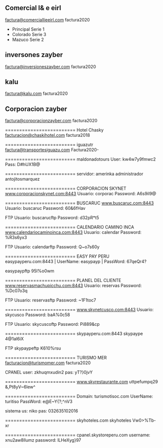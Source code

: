 Comercial l& e eirl
----------------------------------
factura@comerciallieeirl.com
factura2020
* Principal     Serie 1
* Colorado      Serie 3
* Mazuco        Serie 2

inversones zayber
----------------------------------
factura@inversioneszayber.com
factura2020

kalu
----------------------------------
factura@kalu.com
factura2020

Corporacion zayber
----------------------------------
factura@corporacionzayber.com
factura2020

=========================
Hotel Chasky
facturacion@chaskihotel.com
factura2018

=========================
iguazutr
factura@transportesiguazu.com
Factura2020-

=========================
maldonadotours
User: kw4w7y9fmwc2
Pass: D#hUX1B@

=========================
servidor: amerinka
administrador
antojitosmarquez

=========================
CORPORACION SKYNET
www.corporacionskynet.com:8443
Usuario: corporac
Password: A6s9il9@

=========================
BUSCARUC
www.buscaruc.com:8443
Usuario: buscaruc
Password: 60&6fHav

FTP
Usuario: buscarucftp
Password: d32pR*t5

=========================
CALENDARIO CAMINO INCA
www.calendariocaminoinca.com:8443
Usuario: calendar
Password: %R3s6yx3

FTP
Usuario: calendarftp
Password: Q~o7s60y


=========================
EASY PAY PERU
easypayperu.com:8443
| UserName: easypayp
| PassWord: 67qeQr4?

easypaypftp
95I%o0wm


=========================
PLANEL DEL CLIENTE
www.reservasmachupicchu.com:8443
Usuario: reservas
Password: %Dc07o3q

FTP
Usuario: reservasftp
Password: ~1F1toc7


=========================
www.skynetcusco.com:8443
Usuario: skycusco
Password: baA%0c58

FTP
Usuario: skycuscoftp
Password: Pi889&cp

=========================
skypayperu.com:8443
skypaype
4@1al6iX

FTP
skypaypeftp
K610%rsu

=========================
TURISMO MER
facturacion@turismomer.com
factura2020

CPANEL
user: zkhuqmxudin2
pas: yT?}0jvY

=========================
www.skyrestaurante.com
uttpefumpq29
&,Pt8yV~6lew^

=========================
Domain: turismotisoc.com
UserName: turitiso
PassWord: e@E~Y{?;^nV3

sistema
us: niko
pas: 032635102016

=========================
skyhoteles.com
skyhoteles
Vw0>%Tb-xr

=========================
cpanel.skystoreperu.com
username: xnu2aw8llumz
password: lLHeXyg}97